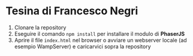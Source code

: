 # Tesina di Francesco Negri
1) Clonare la repository
2) Eseguire il comando `npm install` per installare il modulo di **PhaserJS**
3) Aprire il file `index.html` nel browser o avviare un webserver locale (ad esempio WampServer) e caricarvici sopra la repository
